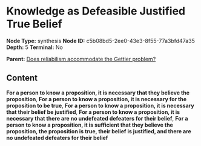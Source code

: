 # Knowledge as Defeasible Justified True Belief

**Node Type:** synthesis
**Node ID:** c5b08bd5-2ee0-43e3-8f55-77a3bfd47a35
**Depth:** 5
**Terminal:** No

**Parent:** [Does reliabilism accommodate the Gettier problem?](does-reliabilism-accommodate-the-gettier-problem-antithesis-4ef0f2f6-b3b7-41b9-b41a-0bb7431b829c.md)

## Content

**For a person to know a proposition, it is necessary that they believe the proposition**, **For a person to know a proposition, it is necessary for the proposition to be true**, **For a person to know a proposition, it is necessary that their belief be justified**, **For a person to know a proposition, it is necessary that there are no undefeated defeaters for their belief**, **For a person to know a proposition, it is sufficient that they believe the proposition, the proposition is true, their belief is justified, and there are no undefeated defeaters for their belief**
